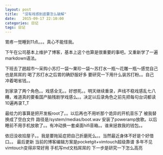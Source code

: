 ```yaml
---
layout: post
title:  "没有戏感到底要怎么破解"
date:   2015-09-17 22:10:00
categories: 日记
tags: 日记
---
```

胃疼一觉睡到11点。。。真心不能怪我。

下午在公司基本上维护了博客，基本上这个也算是很重要的事吧。又重新学了一遍markdown语法。

下班去了趟超市～采购小苏打一袋～果珍一袋～苏打水一瓶～花雕一瓶～感觉自己也是屌屌的 喝了苏打水之后胃的确舒服好多 要研究一下用什么装苏打粉。。自己冲着喝省钱。。

到家录了两个角色。。戏感全无。。好想死。。明天继续重录，声线不稳戏感乱七八糟，难道真的要看国产脑残剧学戏感么。。决定以后录角色之前先把每句台词都读10遍再录T_T

最给力的事算是把开发板root了。。以后再也不用听那个诡异的开机音乐了 被我替换成了空白文件 路径是/system/medias/boot.wav 安装了poweramp放歌。以后睡前不用手机放歌了。。有冲动换一套桌面hifi音箱。。谁来拯救我的钱包。。

依旧没收拾屋子。。我是要拖延症把自己折磨死么。。当然最近身体不好是个好借口。。
最后更新 当前的博客编辑方案是pocketgit+vimtouch超级靠谱 多年不见vimtouch变得非常好用 手机写md文档屌屌的 下一步是研究一下怎么高亮
